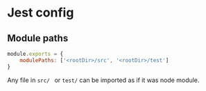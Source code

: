 # Jest config

## Module paths

```js
module.exports = {
	modulePaths: ['<rootDir>/src', '<rootDir>/test']
}
```

Any file in `src/ ` or `test/` can be imported as if it was node module.